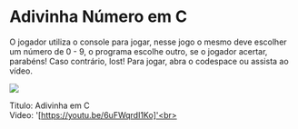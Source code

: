 # Adivinha Número em C

O jogador utiliza o console para jogar, nesse jogo o mesmo deve escolher um número de 0 - 9, o programa escolhe outro, se o jogador acertar, parabéns! Caso contrário, lost!
Para jogar, abra o codespace ou assista ao vídeo.

![](https://imgur.com/a/Pkvjn5p)

Titulo: Adivinha em C<br>
Video: '[https://youtu.be/6uFWqrdI1Ko]'<br>
